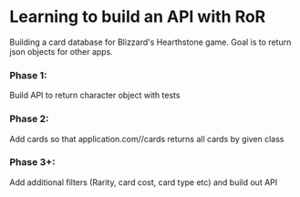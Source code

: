 # Learning to build an API with RoR

Building a card database for Blizzard's Hearthstone game. Goal is to return json objects for other apps.

### Phase 1:
Build API to return character object with tests

### Phase 2:
Add cards so that application.com/<class>/cards returns all cards by given class

### Phase 3+:
Add additional filters (Rarity, card cost, card type etc) and build out API